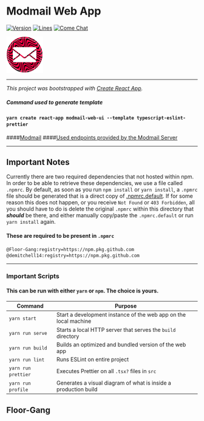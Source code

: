 # Modmail Web App

[![Version][version-image]](/) [![Lines][lines-image]](/) [![Come Chat][chat-image]][discord-link]

![Logo](./public/icon/96.png)

___

*This project was bootstrapped with [Create React App](https://github.com/facebook/create-react-app).*

##### Command used to generate template
#### `yarn create react-app modmail-web-ui --template typescript-eslint-prettier`


####[Modmail](https://github.com/Floor-Gang/modmail)
####[Used endpoints provided by the Modmail Server](./resources/Endpoints.md)

___

## Important Notes
Currently there are two required dependencies that not hosted within npm. In order to be
able to retrieve these dependencies, we use a file called `.npmrc`. By default, as soon as
you run `npm install` or `yarn install`, a `.npmrc` file should be generated that is a direct
copy of [.npmrc.default](./.npmrc.default). If for some reason this does not happen, or you 
receive `Not Found` or `403 Forbidden`, all you should have to do is delete the original `.npmrc`
within this directory that _**should**_ be there, and either manually copy/paste the `.npmrc.default` 
or run `yarn install` again.

#### These are required to be present in `.npmrc`
```npm
@Floor-Gang:registry=https://npm.pkg.github.com
@demitchell14:registry=https://npm.pkg.github.com
```
___

### Important Scripts
#### This can be run with either `yarn` or `npm`. The choice is yours.
|Command|Purpose|
|---|---|
|`yarn start`|Start a development instance of the web app on the local machine|
|`yarn run serve`|Starts a local HTTP server that serves the `build` directory|
|`yarn run build`|Builds an optimized and bundled version of the web app|
|`yarn run lint`|Runs ESLint on entire project|
|`yarn run prettier`|Executes Prettier on all `.tsx?` files in `src`|
|`yarn run profile`|Generates a visual diagram of what is inside a production build|

## Floor-Gang

[discord-link]: https://discord.gg/pewdiepie
[chat-image]: https://img.shields.io/discord/718433475828645928
[lines-image]: https://img.shields.io/tokei/lines/github/Floor-Gang/modmail-web
[version-image]: https://img.shields.io/github/package-json/v/Floor-Gang/modmail-web
[modmail-web]: https://github.com/Floor-Gang/modmail-web
[icon]: ./public/icon/96.png
